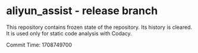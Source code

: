 # aliyun_assist - release branch

This repository contains frozen state of the repository.
Its history is cleared. It is used only for static code
analysis with Codacy.

Commit Time: 1708749700